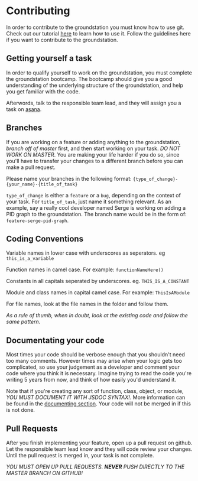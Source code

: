 # Contributing

In order to contribute to the groundstation you must know how to use git. Check out our tutorial [here](../tutorials/git.md) to learn how to use it.
Follow the guidelines here if you want to contribute to the groundstation.

## Getting yourself a task
In order to qualify yourself to work on the groundstation, you must complete the groundstation bootcamp. The bootcamp should give you a good
understanding of the underlying structure of the groundstation, and help you get familiar with the code.

Afterwords, talk to the responsible team lead, and they will assign you a task on [asana](https://www.asana.com).

## Branches
If you are working on a feature or adding anything to the groundstation, *branch off of master* first, and then start working on your task.
*DO NOT WORK ON MASTER*. You are making your life harder if you do so, since you'll have to transfer your changes to a different branch before
you can make a pull request.

Please name your branches in the following format: `{type_of_change}-{your_name}-{title_of_task}`

`type_of_change` is either a `feature` or a `bug`, depending on the context of your task. For `title_of_task`, just name it something relevant.
As an example, say a really cool developer named Serge is working on adding a PID graph to the groundstation. The branch name would be in the form of:
`feature-serge-pid-graph`.

## Coding Conventions
Variable names in lower case with underscores as seperators. eg `this_is_a_variable`

Function names in camel case. For example: `functionNameHere()`

Constants in all capitals seperated by underscores. eg. `THIS_IS_A_CONSTANT`

Module and class names in capital camel case. For example: `ThisIsAModule`

For file names, look at the file names in the folder and follow them. 

*As a rule of thumb, when in doubt, look at the existing code and follow the same pattern.*

## Documentating your code
Most times your code should be verbose enough that you shouldn't need too many comments. However times may arise when your
logic gets too complicated, so use your judgement as a developer and comment your code where you think it is necessary. Imagine
trying to read the code you're writing 5 years from now, and think of how easily you'd understand it.

Note that if you're creating any sort of function, class, object, or module, *YOU MUST DOCUMENT IT WITH JSDOC SYNTAX!*. More information can be found in
the [documenting section](./documenting.md). Your code will not be merged in if this is not done.

## Pull Requests
After you finish implementing your feature, open up a pull request on github. Let the responsible team lead know and they will code review your changes.
Until the pull request is merged in, your task is not complete.

*YOU MUST OPEN UP PULL REQUESTS. **NEVER** PUSH DIRECTLY TO THE MASTER BRANCH ON GITHUB!*